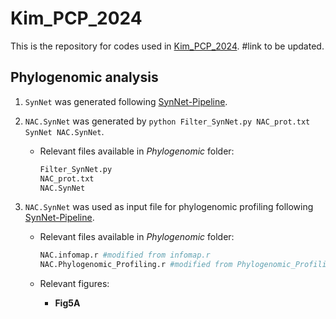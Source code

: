 
# Kim_PCP_2024

This is the repository for codes used in [Kim_PCP_2024](https://academic.oup.com/pcp). #link to be updated.

## Phylogenomic analysis

1. `SynNet` was generated following [SynNet-Pipeline](https://github.com/zhaotao1987/SynNet-Pipeline).
2. `NAC.SynNet` was generated by `python Filter_SynNet.py NAC_prot.txt SynNet NAC.SynNet`.

    * Relevant files available in *Phylogenomic* folder:

        ```bash
        Filter_SynNet.py
        NAC_prot.txt
        NAC.SynNet
        ```

3. `NAC.SynNet` was used as input file for phylogenomic profiling following [SynNet-Pipeline](https://github.com/zhaotao1987/SynNet-Pipeline).

    * Relevant files available in *Phylogenomic* folder:

        ```bash
        NAC.infomap.r #modified from infomap.r
        NAC.Phylogenomic_Profiling.r #modified from Phylogenomic_Profiling.r
        ```

    * Relevant figures:
        * **Fig5A**
